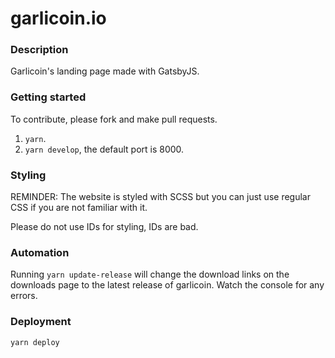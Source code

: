 # garlicoin.io
### Description
Garlicoin's landing page made with GatsbyJS.

### Getting started
To contribute, please fork and make pull requests.
1. `yarn`.
2. `yarn develop`, the default port is 8000.

### Styling
REMINDER: The website is styled with SCSS but you can just use regular CSS if you are not familiar with it. 

Please do not use IDs for styling, IDs are bad.

### Automation
Running `yarn update-release` will change the download links on the downloads page to the latest release of garlicoin. Watch the console for any errors.

### Deployment
`yarn deploy`
